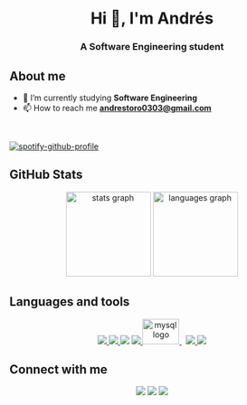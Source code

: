 
<h1 align="center">Hi 👋, I'm Andrés</h1>

###

<h3 align="center">A Software Engineering student</h3>

## About me

- 🔭 I’m currently studying **Software Engineering**
- 📫 How to reach me **andrestoro0303@gmail.com**
<br>

[![spotify-github-profile](https://spotify-github-profile.kittinanx.com/api/view?uid=aerfqcj16svkesfj4z7wng0d8&cover_image=true&theme=default&show_offline=true&background_color=121212&interchange=false&bar_color_cover=true)](https://spotify-github-profile.kittinanx.com/api/view?uid=aerfqcj16svkesfj4z7wng0d8&redirect=true)

## GitHub Stats

<div align="center">
  <img src="https://github-readme-stats.vercel.app/api?hide_title=false&hide_rank=false&show_icons=true&include_all_commits=true&count_private=true&disable_animations=false&theme=codeSTACKr&locale=en&hide_border=false&username=AFTR05" height="150" alt="stats graph"  />
  <img src="https://github-readme-stats.vercel.app/api/top-langs?locale=en&hide_title=false&layout=compact&card_width=320&langs_count=5&theme=codeSTACKr&hide_border=false&username=AFTR05" height="150" alt="languages graph"  />

  
</div></div>

## Languages and tools

<div align="center">
    <a href="https://www.java.com" target="_blank"> <img src="https://img.icons8.com/color/48/000000/java-coffee-cup-logo.png"/> </a>
    <a href="https://spring.io/projects/spring-boot" target="_blank"> <img src="https://img.icons8.com/color/48/000000/spring-logo.png"/> </a> 
    <a href="https://developer.mozilla.org/en-US/docs/Web/JavaScript" target="_blank"> <img src="https://img.icons8.com/color/48/000000/javascript.png"/></a> 
    <a href="https://www.python.org" target="_blank"> <img src="https://img.icons8.com/color/48/000000/python.png"/> </a>  
    <a style="padding-right:8px;" href="https://www.mysql.com/" target="_blank"> <img src="https://cdn.jsdelivr.net/gh/devicons/devicon/icons/mysql/mysql-original-wordmark.svg" height="45" width="65" alt="mysql logo"  /> </a>
    <a href="https://git-scm.com/" target="_blank"> <img src="https://img.icons8.com/color/48/000000/git.png"/> </a> 
    <a href="https://flutter.dev/" target="_blank"> <img src="https://img.icons8.com/color/48/000000/flutter.png"/> </a>
</div>

###
</div>

## Connect with me

<div align="center"> 
  <a href="https://www.instagram.com/aftr0303" target="_blank"><img src="https://img.shields.io/badge/-Instagram-%23E4405F?style=for-the-badge&logo=instagram&logoColor=white" target="_blank"></a>
  <a href = "mailto:andrestoro0303@gmail.com"><img src="https://img.shields.io/badge/-Gmail-%23333?style=for-the-badge&logo=gmail&logoColor=white" target="_blank"></a>
    <a href="https://www.linkedin.com/in/andresfelipetororendon/" target="_blank"><img src="https://img.shields.io/badge/-Linkedin-%230e76a8?style=for-the-badge&logo=linkedin&logoColor=white" target="_blank"></a>

  

  
</div>

###

<br clear="both">


